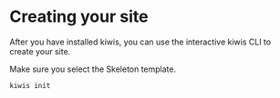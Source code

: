# Creating your site

After you have installed kiwis, you can use the interactive kiwis CLI to create your site.

Make sure you select the Skeleton template.

```bash
kiwis init 
```
